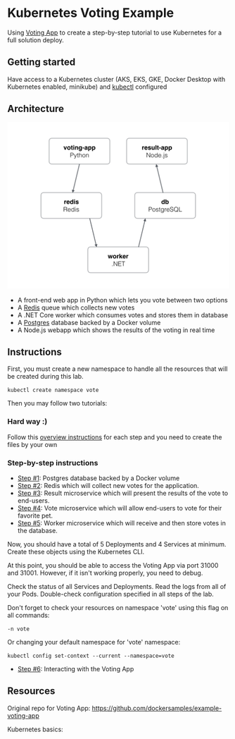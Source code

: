 Kubernetes Voting Example
=========

Using [Voting App](https://github.com/dockersamples/example-voting-app) to create a step-by-step tutorial to use Kubernetes for a full solution deploy.

Getting started
---------------

Have access to a Kubernetes cluster (AKS, EKS, GKE, Docker Desktop with Kubernetes enabled, minikube) and [kubectl](https://kubernetes.io/docs/tasks/tools/install-kubectl/) configured

Architecture
-----

![Architecture diagram](/files/architecture.png)

* A front-end web app in Python which lets you vote between two options
* A [Redis](https://hub.docker.com/_/redis/) queue which collects new votes
* A .NET Core worker which consumes votes and stores them in database
* A [Postgres](https://hub.docker.com/_/postgres/) database backed by a Docker volume
* A Node.js webapp which shows the results of the voting in real time

Instructions
-----
First, you must create a new namespace to handle all the resources that will be created during this lab.

```
kubectl create namespace vote
```
Then you may follow two tutorials:
### Hard way :)
Follow this [overview instructions](/tutorials/hard-way-tutorial.md) for each step and you need to create the files by your own

### Step-by-step instructions
- [Step #1](/tutorials/step1-instructions.md): Postgres database backed by a Docker volume
- [Step #2](/tutorials/step2-instructions.md): Redis which will collect new votes for the application.
- [Step #3](/tutorials/step3-instructions.md): Result microservice which will present the results of the vote to end-users.
- [Step #4](/tutorials/step4-instructions.md): Vote microservice which will allow end-users to vote for their favorite pet.
- [Step #5](/tutorials/step5-instructions.md): Worker microservice which will receive and then store votes in the database.

Now, you should have a total of 5 Deployments and 4 Services at minimum. Create these objects using the Kubernetes CLI.

At this point, you should be able to access the Voting App via port 31000 and 31001. However, if it isn't working properly, you need to debug.

Check the status of all Services and Deployments. Read the logs from all of your Pods. Double-check configuration specified in all steps of the lab.

Don't forget to check your resources on namespace 'vote' using this flag on all commands:
```
-n vote
```

Or changing your default namespace for 'vote' namespace:
```
kubectl config set-context --current --namespace=vote
```

- [Step #6](/tutorials/step6-instructions.md): Interacting with the Voting App


Resources
-----
Original repo for Voting App: https://github.com/dockersamples/example-voting-app

Kubernetes basics: 